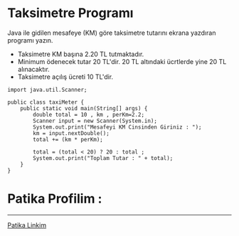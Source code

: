 # Taksimetre Programı
Java ile gidilen mesafeye (KM) göre taksimetre tutarını ekrana yazdıran programı yazın.
* Taksimetre KM başına 2.20 TL tutmaktadır.
* Minimum ödenecek tutar 20 TL'dir. 20 TL altındaki ücrtlerde yine 20 TL alınacaktır.
* Taksimetre açılış ücreti 10 TL'dir.
```
import java.util.Scanner;

public class taxiMeter {
    public static void main(String[] args) {
        double total = 10 , km , perKm=2.2;
        Scanner input = new Scanner(System.in);
        System.out.print("Mesafeyi KM Cinsinden Giriniz : ");
        km = input.nextDouble();
        total += (km * perKm);

        total = (total < 20) ? 20 : total ;
        System.out.print("Toplam Tutar : " + total);
    }
}

```
# Patika Profilim :
***
<a href="https://app.patika.dev/krblttrkn">Patika Linkim</a>
